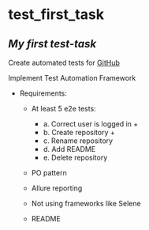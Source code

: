 # test_first_task
## _My first test-task_ 


Create automated tests for [GitHub](https://github.com)

Implement Test Automation Framework

* Requirements:
    * At least 5 e2e tests:
        * a. Correct user is logged in +
        * b. Create repository +
        * c. Rename repository
        * d. Add README
        * e. Delete repository
    
    * PO pattern
    * Allure reporting
    * Not using frameworks like Selene
    * README
    

      